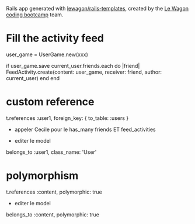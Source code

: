 Rails app generated with [lewagon/rails-templates](https://github.com/lewagon/rails-templates), created by the [Le Wagon coding bootcamp](https://www.lewagon.com) team.

# Fill the activity feed

user_game = UserGame.new(xxx)

if user_game.save
  current_user.friends.each do |friend|
    FeedActivity.create(content: user_game, receiver: friend, author: current_user)
  end
end

# custom reference

t.references :user1, foreign_key: { to_table: :users }

+ appeler Cecile pour le has_many friends ET feed_activities

+ editer le model

belongs_to :user1, class_name: 'User'

# polymorphism

t.references :content, polymorphic: true

+ editer le model

belongs_to :content, polymorphic: true
